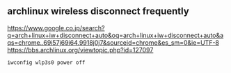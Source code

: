 
## archlinux wireless disconnect frequently
https://www.google.co.jp/search?q=arch+linux+iw+disconnect+auto&oq=arch+linux+iw+disconnect+auto&aqs=chrome..69i57j69i64.9918j0j7&sourceid=chrome&es_sm=0&ie=UTF-8
https://bbs.archlinux.org/viewtopic.php?id=127097

`iwconfig wlp3s0 power off`
